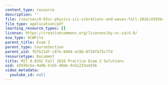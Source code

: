 ```yaml
---
content_type: resource
description: ''
file: /courses/8-03sc-physics-iii-vibrations-and-waves-fall-2016/a593bcba4a965cb5d0de9cb1233ad356_MIT8_03SCF16_PracticeExam2_Solutions.pdf
file_type: application/pdf
learning_resource_types: []
license: https://creativecommons.org/licenses/by-nc-sa/4.0/
ocw_type: OCWFile
parent_title: Exam 2
parent_type: CourseSection
parent_uid: fbfb11df-c87e-8464-a19b-8f26fb75c77d
resourcetype: Document
title: MIT 8.03SC Fall 2016 Practice Exam 2 Solutions
uid: a593bcba-4a96-5cb5-d0de-9cb1233ad356
video_metadata:
  youtube_id: null
---
```

